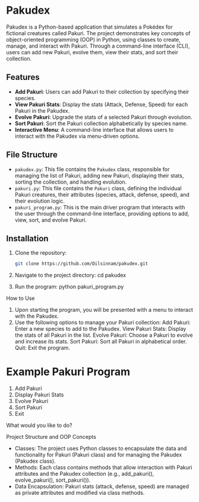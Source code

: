 # Pakudex

Pakudex is a Python-based application that simulates a Pokédex for fictional creatures called Pakuri. The project demonstrates key concepts of object-oriented programming (OOP) in Python, using classes to create, manage, and interact with Pakuri. Through a command-line interface (CLI), users can add new Pakuri, evolve them, view their stats, and sort their collection.

## Features

- **Add Pakuri**: Users can add Pakuri to their collection by specifying their species.
- **View Pakuri Stats**: Display the stats (Attack, Defense, Speed) for each Pakuri in the Pakudex.
- **Evolve Pakuri**: Upgrade the stats of a selected Pakuri through evolution.
- **Sort Pakuri**: Sort the Pakuri collection alphabetically by species name.
- **Interactive Menu**: A command-line interface that allows users to interact with the Pakudex via menu-driven options.

## File Structure

- `pakudex.py`: This file contains the `Pakudex` class, responsible for managing the list of Pakuri, adding new Pakuri, displaying their stats, sorting the collection, and handling evolution.
- `pakuri.py`: This file contains the `Pakuri` class, defining the individual Pakuri creatures, their attributes (species, attack, defense, speed), and their evolution logic.
- `pakuri_program.py`: This is the main driver program that interacts with the user through the command-line interface, providing options to add, view, sort, and evolve Pakuri.

## Installation

1. Clone the repository:
   ```bash
   git clone https://github.com/Dilsinnam/pakudex.git

2. Navigate to the project directory:
cd pakudex

3. Run the program:
python pakuri_program.py

How to Use

1. Upon starting the program, you will be presented with a menu to interact with the Pakudex.
2. Use the following options to manage your Pakuri collection:
    Add Pakuri: Enter a new species to add to the Pakudex.
    View Pakuri Stats: Display the stats of all Pakuri in the list.
    Evolve Pakuri: Choose a Pakuri to evolve and increase its stats.
    Sort Pakuri: Sort all Pakuri in alphabetical order.
    Quit: Exit the program.

Example
Pakuri Program
==============
1. Add Pakuri
2. Display Pakuri Stats
3. Evolve Pakuri
4. Sort Pakuri
5. Exit

What would you like to do? 

Project Structure and OOP Concepts
- Classes: The project uses Python classes to encapsulate the data and functionality for Pakuri (Pakuri class) and for managing the Pakudex (Pakudex class).
- Methods: Each class contains methods that allow interaction with Pakuri attributes and the Pakudex collection (e.g., add_pakuri(), evolve_pakuri(), sort_pakuri()).
- Data Encapsulation: Pakuri stats (attack, defense, speed) are managed as private attributes and modified via class methods.